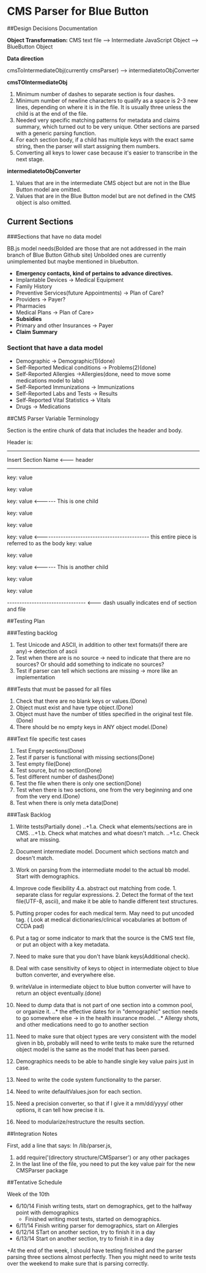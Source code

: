 

# CMS Parser for Blue Button



##Design Decisions Documentation 


**Object Transformation:**
CMS text file --> Intermediate JavaScript Object --> BlueButton Object 

**Data direction**

cmsToIntermediateObj(currently cmsParser) --> intermediatetoObjConverter


**cmsTOIntermediateObj**

1. Minimum number of dashes to separate section is four dashes.
2. Minimum number of newline characters to qualify as a space is 2-3 new lines, depending on where it is in the file.
It is usually three unless the child is at the end of the file.
3. Needed very specific matching patterns for metadata and claims summary, which turned out to be very unique. 
Other sections are parsed with a generic parsing function.
4. For each section body, if a child has multiple keys with the exact same string, then the parser will start 
assigning them numbers. 
5. Converting all keys to lower case because it's easier to transcribe in the next stage.

**intermediatetoObjConverter**

1. Values that are in the intermediate CMS object but are not in the Blue Button model are omitted.
2. Values that are in the Blue Button model but are not defined in the CMS object is also omitted. 


## Current Sections 


###Sections that have no data model

BB.js model needs(Bolded are those that are not addressed in the main branch of Blue Button Github site)
Unbolded ones are currently unimplemented but maybe mentioned in bluebutton.


+ **Emergency contacts, kind of pertains to advance directives.**
+ Implantable Devices -> Medical Equipment
+ Family History
+ Preventive Services(future Appointments) -> Plan of Care?
+ Providers -> Payer?
+ Pharmacies
+ Medical Plans -> Plan of Care>
+ **Subsidies**
+ Primary and other Insurances -> Payer
+ **Claim Summary**

### Sectiont that have a data model
* Demographic -> Demographic(1)(done)
* Self-Reported Medical conditions -> Problems(2)(done)
* Self-Reported Allergies ->Allergies(done, need to move some medications model to labs)
* Self-Reported Immunizations -> Immunizations
* Self-Reported Labs and Tests -> Results
* Self-Reported Vital Statistics -> Vitals
* Drugs -> Medications


##CMS Parser Variable Terminology




Section is the entire chunk of data that includes the header and body.

Header is:

-------------------------------

Insert Section Name <--- header

-------------------------------


key: value 

key: value 

key: value   <------ This is one child 

key: value 

key: value 

key: value 
            <-------------------------------------------- this entire piece is referred to as the body
key: value 

key: value 

key: value <------ This is another child

key: value 

key: value 





-------------------------------- <--- dash usually indicates end of section and file

##Testing Plan



###Testing backlog


1. Test Unicode and ASCII, in addition to other text formats(if there are any)-> detection of ascii
2. Test when there are is no source -> need to indicate that there are no sources? Or should add something to indicate no sources?
3. Test if parser can tell which sections are missing -> more like an implementation

###Tests that must be passed for all files

1. Check that there are no blank keys or values.(Done)
2. Object must exist and have type object.(Done)
3. Object must have the number of titles specified in the original test file.(Done)
4. There should be no empty keys in ANY object model.(Done)

###Text file specific test cases

1. Test Empty sections(Done)
2. Test if parser is functional with missing sections(Done)
3. Test empty file(Done)
4. Test source, but no section(Done)
5. Test different number of dashes(Done)
6. Test the file when there is only one section(Done)
7. Test when there is two sections, one from the very beginning and one from the very end.(Done)
8. Test when there is only meta data(Done)



###Task Backlog 


1. Write tests(Partially done)
..+1.a. Check what elements/sections are in CMS.
..+1.b. Check what matches and what doesn't match.
..+1.c. Check what are missing.

2. Document intermediate model. Document which sections match and doesn't match. 


3. Work on parsing from the intermediate model to the actual bb model.
	Start with demographics.

4. Improve code flexibility
	4.a. abstract out matching from code.
		1. separate class for regular expressions.
		2. Detect the format of the text file(UTF-8, ascii), and make it be able to handle different text structures.


5. Putting proper codes for each medical term. May need to put uncoded tag. (
	Look at medical dictionaries/clinical vocabularies at bottom of CCDA pad)

6. Put a tag or some indicator to mark that the source is the CMS text file, or put an object with a key metadata. 

7. Need to make sure that you don't have blank keys(Additional check). 

8. Deal with case sensitivity of keys to object in intermediate object to blue button converter, and everywhere else.

9. writeValue in intermediate object to blue button converter will have to return an object eventually.(done)

10. Need to dump data that is not part of one section into a common pool, or organize it. 
..* the effective dates for in "demographic" section needs to go somewhere else -> in the health insurance model. 
..* Allergy shots, and other medications need to go to another section

11. Need to make sure that object types are very consistent with the model given in bb, probably will need to write tests to make sure
the returned object model is the same as the model that has been parsed.

12. Demographics needs to be able to handle single key value pairs just in case.

13. Need to write the code system functionality to the parser.

14. Need to write defaultValues.json for each section.

15. Need a precision converter, so that if I give it a mm/dd/yyyy/ other options, it can tell how precise it is. 

16. Need to modularize/restructure the results section.

##Integration Notes

First, add a line that says: 
In /lib/parser.js,

1. add
	require('(directory structure/CMSparser') or any other packages
2. In the last line of the file, you need to put the key value pair for the new CMSParser package






##Tentative Schedule 

Week of the 10th

+ 6/10/14 Finish writing tests, start on demographics, get to the halfway point with demographics
  * Finished writing most tests, started on demographics. 
+ 6/11/14 Finish writing parser for demographics, start on Allergies
+ 6/12/14 STart on another section, try to finish it in a day
+ 6/13/14 Start on another section, try to finish it in a day

+At the end of the week, I should have testing finished and the parser parsing three sections almost perfectly.
	Then you might need to write tests over the weekend to make sure that is parsing correctly.






